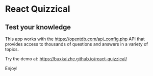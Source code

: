 # React Quizzical

## Test your knowledge

This app works with the https://opentdb.com/api_config.php API that provides access to thousands of questions and answers in a variety of topics.

Try the demo at: https://buxkaizhe.github.io/react-quizzical/

Enjoy!